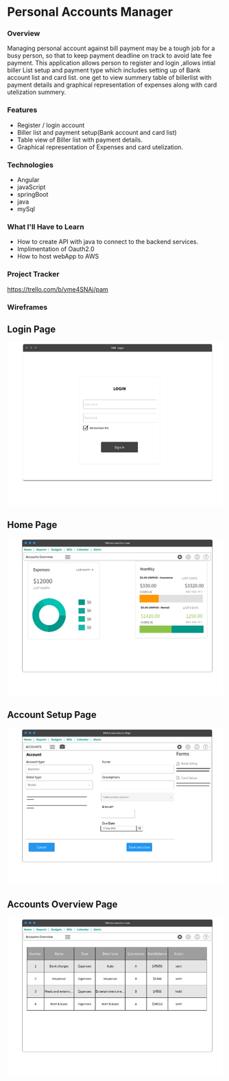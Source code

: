# Personal Accounts Manager

### Overview
Managing personal account against bill payment may be a tough job for a busy person, so that to keep payment deadline on track to avoid late fee payment.
This application allows person to register and login ,allows intial biller List setup and payment type which includes setting up of Bank account list and card list.
one get to view summery table of billerlist with payment details and graphical representation of expenses along with card utelization summery.
### Features
* Register / login account
* Biller list and payment setup(Bank account and card list)
* Table view of Biller list with payment details.
* Graphical representation of Expenses and card utelization.
### Technologies
* Angular
* javaScript
* springBoot
* java
* mySql
### What I'll Have to Learn
* How to create API with java to connect to the backend services.
* Implimentation of Oauth2.0
* How to host webApp to AWS

### Project Tracker
https://trello.com/b/yme4SNAj/pam

### Wireframes
## Login Page
![alt text][img1]

[img1]: https://github.com/lakshmisharath31/liftoff-assignments-pam/blob/master/P2-Project_Outline/Login.png "Login Page"
## Home Page
![alt text][img2]

[img2]: https://github.com/lakshmisharath31/liftoff-assignments-pam/blob/master/P2-Project_Outline/homePage.png "Home Page"
## Account Setup Page
![alt text][img3]

[img3]: https://github.com/lakshmisharath31/liftoff-assignments-pam/blob/master/P2-Project_Outline/AccountSetupPage.png "Account Setup Page"
## Accounts Overview Page
![alt text][img4]

[img4]: https://github.com/lakshmisharath31/liftoff-assignments-pam/blob/master/P2-Project_Outline/AccountsOverview.png "Accounts Overview Page"
